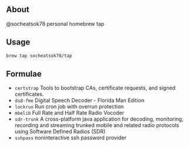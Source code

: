## About

@socheatsok78 personal homebrew tap

## Usage

```sh
brew tap socheatsok78/tap
```

## Formulae

- `certstrap` Tools to bootstrap CAs, certificate requests, and signed certificates.
- `dsd-fme` Digital Speech Decoder - Florida Man Edition
- `lockrun` Run cron job with overrun protection
- `mbelib` Full Rate and Half Rate Radio Vocoder
- `sdr-trunk` A cross-platform java application for decoding, monitoring, recording and streaming trunked mobile and related radio protocols using Software Defined Radios (SDR)
- `sshpass` noninteractive ssh password provider
